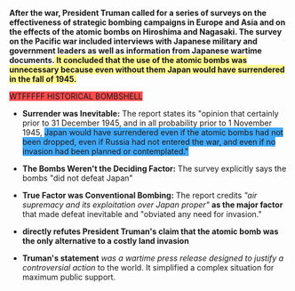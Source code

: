 **After the war, President Truman called for a series of surveys on the effectiveness of strategic bombing campaigns in Europe and Asia and on the effects of the atomic bombs on Hiroshima and Nagasaki. The survey on the Pacific war included interviews with Japanese military and government leaders as well as information from Japanese wartime documents.<span style="background:#fff88f"> It concluded that the use of the atomic bombs was unnecessary because even without them Japan would have surrendered in the fall of 1945.**</span>

<span style="background:#ff4d4f">WTFFFFF HISTORICAL BOMBSHELL</span>

- **Surrender was Inevitable:** The report states its "opinion that certainly prior to 31 December 1945, and in all probability prior to 1 November 1945, <span style="background:#40a9ff">Japan would have surrendered even if the atomic bombs had not been dropped, even if Russia had not entered the war, and even if no invasion had been planned or contemplated."</span>
- **The Bombs Weren't the Deciding Factor:** The survey explicitly says the bombs "did not defeat Japan"
- **True Factor was Conventional Bombing:** The report credits *"air supremacy and its exploitation over Japan proper"* **as the major factor** that made defeat inevitable and "obviated any need for invasion."


- **directly refutes President Truman's claim that the atomic bomb was the only alternative to a costly land invasion**

- **Truman's statement** *was a wartime press release designed to justify a controversial action* to the world. It simplified a complex situation for maximum public support.
